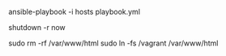 ansible-playbook -i hosts playbook.yml

shutdown -r now

sudo rm -rf /var/www/html
sudo ln -fs /vagrant /var/www/html
